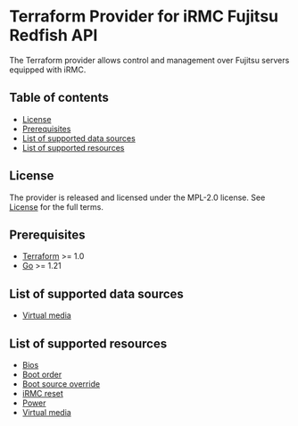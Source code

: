# Terraform Provider for iRMC Fujitsu Redfish API

The Terraform provider allows control and management over Fujitsu servers equipped with iRMC.

## Table of contents
* [License](#license)
* [Prerequisites](#prerequisites)
* [List of supported data sources](#list-of-supported-data-sources)
* [List of supported resources](#list-of-supported-resources)

## License
The provider is released and licensed under the MPL-2.0 license. See [License](LICENSE) for the full terms.

## Prerequisites
- [Terraform](https://developer.hashicorp.com/terraform/downloads) >= 1.0
- [Go](https://golang.org/doc/install) >= 1.21

## List of supported data sources
* [Virtual media](docs/data-sources/virtual_media.md)

## List of supported resources
* [Bios](docs/resources/bios.md)
* [Boot order](docs/resources/boot_order.md)
* [Boot source override](docs/resources/boot_source_override.md)
* [iRMC reset](docs/resources/irmc_reset.md)
* [Power](docs/resources/power.md)
* [Virtual media](docs/resources/virtual_media.md)
